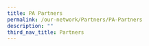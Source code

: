 ```yaml
---
title: PA Partners
permalink: /our-network/Partners/PA-Partners
description: ""
third_nav_title: Partners
---
```

